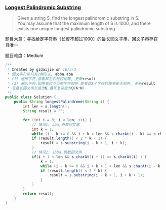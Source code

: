 ### [Longest Palindromic Substring](https://leetcode.com/problems/longest-palindromic-substring/)

> Given a string S, find the longest palindromic substring in S. <br/>
> You may assume that the maximum length of S is 1000, and there exists one unique longest palindromic substring.

题目大意：寻找给定字符串（长度不超过1000）的最长回文子串，回文子串存在且唯一

题目难度：Medium

```java
/**
 * Created by gzdaijie on 16/5/3
 * 回文字符串只有2种形式, abba,aba
 * (1) 遍历字符,查看其左右是否相等, 更新result
 * (2) 遍历字符,如果右边与当前字符相等,查看这2个字符的左右是否相等, 更新result
 * 若最长回文串长度为K,最坏复杂度为O(K*N)
 */
public class Solution {
    public String longestPalindrome(String s) {
        int len = s.length();
        String result = "";

        for (int i = 0; i < len; ++i) {
            // 情况1: aba,奇数回文串
            int k = 1;
            while (i - k >= 0 && i + k < len && s.charAt(i - k) == s.charAt(i + k)) ++k;
            if (result.length() < 2 * k - 1) {
                result = s.substring(i - k + 1, i + k);
            }
            // 情况2: abba,偶数回文串
            if(i + 1 < len && s.charAt(i + 1) == s.charAt(i) ) {
                k = 1;
                while (i - k >= 0 && i + k + 1 < len && s.charAt(i - k) == s.charAt(i + k + 1)) ++k;
                if (result.length() < 2 * k) {
                    result = s.substring(i - k + 1, i + k + 1);
                }
            }
        }
        return result;
    }
}
```